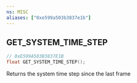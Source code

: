 ```yaml
---
ns: MISC
aliases: ["0xe599a503b3837e1b"]
---
```

## GET_SYSTEM_TIME_STEP

```c
// 0xE599A503B3837E1B
float GET_SYSTEM_TIME_STEP();
```

Returns the system time step since the last frame

